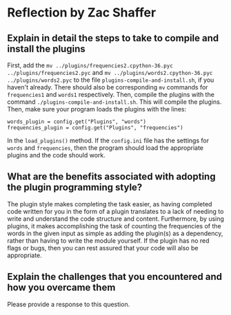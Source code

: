 # Reflection by Zac Shaffer

## Explain in detail the steps to take to compile and install the plugins

First, add the
`mv ../plugins/frequencies2.cpython-36.pyc ../plugins/frequencies2.pyc` and
`mv ../plugins/words2.cpython-36.pyc ../plugins/words2.pyc` to the file
`plugins-compile-and-install.sh`, if you haven't already. There should also be
corresponding `mv` commands for `frequencies1` and `words1` respectively. Then,
compile the plugins with the command `./plugins-compile-and-install.sh`. This
will compile the plugins. Then, make sure your program loads the plugins with
the lines:

```
words_plugin = config.get("Plugins", "words")
frequencies_plugin = config.get("Plugins", "frequencies")
```

In the `load_plugins()` method. If the `config.ini` file has the settings for
`words` and `frequencies`, then the program should load the appropriate plugins
 and the code should work.

## What are the benefits associated with adopting the plugin programming style?

The plugin style makes completing the task easier, as having completed code
written for you in the form of a plugin translates to a lack of needing to
write and understand the code structure and content. Furthermore, by using
plugins, it makes accomplishing the task of counting the frequencies of the
words in the given input as simple as adding the plugin(s) as a dependency,
rather than having to write the module yourself. If the plugin has no red
flags or bugs, then you can rest assured that your code will also be
appropriate.

## Explain the challenges that you encountered and how you overcame them

Please provide a response to this question.
